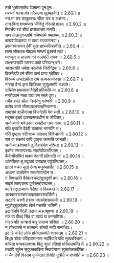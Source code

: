 

  
ततो भूतोपसृष्टेव वेपमाना पुनःपुनः।  
धरण्यां गतसत्त्वेव कौसल्या सूतमब्रवीत् ॥ 2.60.1 ॥   
नय मां यत्र काकुत्स्थः सीता यत्र च लक्ष्मणः।  
तान् विना क्षणमप्यत्र जीवितुं नोत्सहे ह्यहम् ॥ 2.60.2 ॥   
निवर्तय रथं शीघ्रं दण्डकान्नय मामपि।  
अथ तान्नानुगच्छामि गमिष्यामि यमक्षयम् ॥ 2.60.3 ॥   
बाष्पवेगोपहतया स वाचा सज्जमानया।  
इदमाश्वासयन् देवीं सूतः प्राञ्जलिरब्रवीत् ॥ 2.60.4 ॥   
त्यज शोकञ्च मोहञ्च सम्भ्रमं दुःखजं तथा।  
व्यवधूय च सन्तापं वने वत्स्यति राघवः ॥ 2.60.5 ॥   
लक्ष्मणश्चापि रामस्य पादौ परिचरन् वने।  
आराधयति धर्मज्ञः परलोकं जितेन्द्रियः ॥ 2.60.6 ॥   
विजनेऽपि वने सीता वासं प्राप्य गृहेष्विव।  
विस्रम्भं लभतेऽभीता रामे सन्न्यस्तमानसा ॥ 2.60.7 ॥   
नास्या दैन्यं कृतं किञ्चित् सुसूक्ष्ममपि लक्ष्यते।  
उचितेव प्रवासानां वैदेही प्रतिभाति मा ॥ 2.60.8 ॥   
नगरोपवनं गत्वा यथा स्म रमते पुरा।  
तथैव रमते सीता निर्जनेषु वनेष्वपि ॥ 2.60.9 ॥   
बालेव रमते सीताऽबालचन्द्रनिभानना।  
रामारामे ह्यधीनात्मा विजनेऽपि वेन सती ॥ 2.60.10 ॥   
तद्गतं हृदयं ह्यस्यास्तदधीनं च जीवितम्।  
अयोध्यापि भवेत्तस्या रामहीना तथा वनम् ॥ 2.60.11 ॥   
पथि पृच्छति वैदेही ग्रामांश्च नगराणि च।  
गतिं दृष्ट्वा नदीनाञ्च पादपान् विविधानपि ॥ 2.60.12 ॥   
रामं वा लक्ष्मणं वापि पृष्ट्वा जानाति जानकी।  
अयोध्याक्रोशमात्रे तु विहारमिव संश्रिता ॥ 2.60.13 ॥   
इदमेव स्मराम्यस्याः सहसैवोपजल्पितम्।  
कैकेयीसंश्रितं वाक्यं नेदानीं प्रतिभाति मा ॥ 2.60.14 ॥   
ध्वंसयित्वा तु तद्वाक्यं प्रमादात् पर्युपस्थितम्।  
ह्लादनं वचनं सूतो देव्या मधुरमब्रवीत् ॥ 2.60.15 ॥   
अध्वना वातवेगेन सम्भ्रमेणातपेन च।  
न विगच्छति वैदेह्याश्चन्द्रांशुसदृशी प्रभा ॥ 2.60.16 ॥   
सदृशं शतपत्रस्य पूर्णचन्द्रोपमप्रभम्।  
वदनं तद्वदान्याया वैदेह्या न विकम्पते ॥ 2.60.17 ॥   
अलक्तरसरक्ताभावलक्तरसवर्जितौ।  
अद्यापि चरणौ तस्याः पद्मकोशसमप्रमौ ॥ 2.60.18 ॥   
नूपुरोद्घुष्टहेलेव खेलं गच्छति भामिनी।  
इदानीमपि वैदेही तद्रागान्न्यस्तभूषणा ॥ 2.60.19 ॥   
गजं वा वीक्ष्य सिंहं वा व्याघ्रं वा वनमाश्रिता।  
नाहारयति सन्त्रासं बाहू रामस्य संश्रिता ॥ 2.60.20 ॥   
न शोच्यास्ते न चात्मानः शोच्यो नापि जनाधिपः।  
इदं हि चरितं लोके प्रतिष्ठास्यति शाश्वतम् ॥ 2.60.21 ॥   
विधूय शोकं परिहृष्टमानसा महर्षियाते पथि सुव्यवस्थिताः।  
वनेरता वन्यफलाशनाः पितुः शुभां प्रतिज्ञां परिपालयन्ति ते ॥ 2.60.22 ॥   
तथापि सूतेन सुयुक्तवादिना निवार्यमाणा सुतशोककर्शिता।  
न चैव देवी विरराम कूजितात् प्रियेति पुत्रेति च राघवेति च ॥ 2.60.23 ॥   
